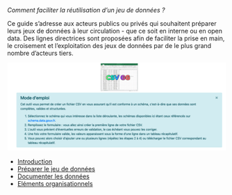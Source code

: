 _Comment faciliter la réutilisation d’un jeu de données ?_

Ce guide s’adresse aux acteurs publics ou privés qui souhaitent préparer leurs jeux de données à leur circulation - que ce soit en interne ou en open data. Des lignes directrices sont proposées afin de faciliter la prise en main, le croisement et l’exploitation des jeux de données par de le plus grand nombre d’acteurs tiers.

![](./images/csv_gg.png)

- [Introduction](/qualite/introduction/)
- [Préparer le jeu de données](/qualite/preparer-le-jeu-de-donnes/)
- [Documenter les données](/qualite/documenter-les-donnes/)
- [Eléments organisationnels](/qualite/elements-organisationnels/)

